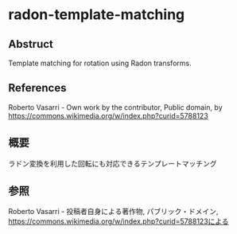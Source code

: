 # radon-template-matching

## Abstruct
Template matching for rotation using Radon transforms.

## References
Roberto Vasarri - Own work by the contributor, Public domain, by https://commons.wikimedia.org/w/index.php?curid=5788123

## 概要
ラドン変換を利用した回転にも対応できるテンプレートマッチング

## 参照
Roberto Vasarri - 投稿者自身による著作物, パブリック・ドメイン, https://commons.wikimedia.org/w/index.php?curid=5788123による
